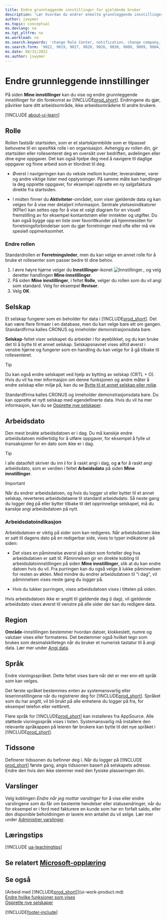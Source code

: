 ```yaml
---
title: Endre grunnleggende innstillinger for gjeldende bruker
description: 'Lær hvordan du endrer enkelte grunnleggende innstillinger i Business Central, for eksempel rolle og rollesenteret, firmaer, arbeidsdatoer og tidssoner.'
author: jswymer
ms.topic: conceptual
ms.devlang: na
ms.tgt_pltfrm: na
ms.workload: na
ms.search.keywords: 'change Role Center, notification, change company, change work date, decimal separator'
ms.search.form: '9022, 9019, 9027, 9020, 9026, 9030, 9000, 9009, 9004, 9005, 9024, 9006, 9007, 9010, 9016, 9017'
ms.date: 08/31/2022
ms.author: jswymer
---
```

# <a name="change-basic-settings" />Endre grunnleggende innstillinger

På siden **Mine innstillinger** kan du vise og endre grunnleggende innstillinger for din forekomst av [!INCLUDE[prod_short](includes/prod_short.md)]. Endringene du gjør, påvirker bare ditt arbeidsområde, ikke arbeidsområdene til andre brukere.  

[!INCLUDE [about-ui-learn](includes/about-ui-learn.md)]

## <a name="role" /><a name="role-center"></a>Rolle

Rollen fastslår startsiden, som er et startskjermbilde som er tilpasset behovene til en spesifikk rolle i en organisasjon. Avhengig av rollen din, gir startsiden eller rollesenteret deg en oversikt over bedriften, avdelingen eller dine egne oppgaver. Det kan også hjelpe deg med å navigere til daglige oppgaver og finne arbeid som er tilordnet til deg.

* Øverst i navigeringen kan du veksle mellom kunder, leverandører, varer og andre viktige lister med opplysninger. På samme måte kan handlinger la deg opprette oppgaver, for eksempel opprette en ny salgsfaktura direkte fra startsiden.

* I midten finner du **Aktiviteter**-området, som viser gjeldende data og kan velges for å vise mer detaljert informasjon. Sentrale ytelsesindikatorer (KPIer) kan settes opp for å vise et valgt diagram for en visuell fremstilling av for eksempel kontantstrøm eller inntekter og utgifter. Du kan også bygge opp en liste over favorittkunder på hjemmesiden for forretningsforbindelser som du gjør forretninger med ofte eller må vie spesiell oppmerksomhet.

### <a name="change-the-role" />Endre rollen

Standardrollen er **Forretningsleder**, men du kan velge en annet rolle for å bruke et rollesenter som passer bedre til dine behov.  

1. I øvre høyre hjørne velger du **Innstillinger**-ikonet ![Innstillinger.](media/ui-experience/settings_icon_small.png "Innstillinger-ikon for rollesenter"), og velg deretter handlingen **Mine innstillinger**.
2. På siden **Mine innstillinger**, i feltet **Rolle**, velger du rollen som du vil angi som standard. Velg for eksempel **Revisor**.
3. Velg **OK**.

## <a name="company" /><a name="company"></a>Selskap

Et selskap fungerer som en beholder for data i [!INCLUDE[prod_short](includes/prod_short.md)]. Det kan være flere firmaer i en database, men du kan velge bare ett om gangen. Standardfirma kalles CRONUS og inneholder demonstrasjonsdata bare.

**Selskap**-feltet viser selskapet du arbeider i for øyeblikket, og du kan bruke det til å bytte til et annet selskap. Selskapsnavnet vises alltid øverst i venstre hjørne og fungerer som en handling du kan velge for å gå tilbake til rollesenteret.

> [!TIP]
> Du kan også endre selskapet ved hjelp av bytting av selskap (CRTL + O). Hvis du vil ha mer informasjon om denne funksjonen og andre måter å endre selskap eller miljø på, kan du se [Bytte til et annet selskap eller miljø](ui-organization-switch.md).

Standardfirma kalles CRONUS og inneholder demonstrasjonsdata bare. Du kan opprette et nytt selskap med egendefinerte data. Hvis du vil ha mer informasjon, kan du se [Opprette nye selskaper](about-new-company.md).

<!--
### <a name="to-change-the-company-name" />To change the company name

The company name is always displayed at the top left corner and works as an action that you can choose to go back to the Role Center. You can change this name on the **Company Information** page.

1. Choose the ![Sprocket icon to open the Settings menu.](media/ui-experience/settings_icon_small.png) icon, and then choose the **Company Information** action.
2. In the **Name** field, enter the new company name.
3. Leave the page. The system restarts and displays the new company in the top-left corner.

### <a name="to-display-a-company-badge-for-quick-access-to-company-information" /><a name="badge"></a>To display a company badge for quick access to company information

You can add a customized badge in the top-right corner, which you can choose to quickly view company name and tenant information in a pop-up box. The company badge is also useful when [!INCLUDE[prod_short](includes/prod_short.md)] is embedded in another application, like Microsoft Teams or in some other web application. In these cases, because the [!INCLUDE[web_client](includes/web_client.md)] displays less surrounding contextual information, the company badge serves as the only way to determine which company or environment a record belongs to.

1. Choose the ![Lightbulb that opens the Tell Me feature.](media/ui-search/search_small.png "Tell me what you want to do") icon, enter **Company Information**, and then choose the related link.
2. On the **Company Badge** FastTab, fill in the fields as necessary. [!INCLUDE[tooltip-inline-tip](includes/tooltip-inline-tip_md.md)].

> [!NOTE]
> If a company badge is defined, then you cannot change the company name as described in [To change the company name](ui-change-basic-settings.md#to-change-the-company-name)-->

## <a name="work-date" /><a name="work-date"></a>Arbeidsdato

Den mest brukte arbeidsdatoen er i dag. Du må kanskje endre arbeidsdatoen midlertidig for å utføre oppgaver, for eksempel å fylle ut transaksjoner for en dato som ikke er i dag.

> [!TIP]  
> I alle dataofelt skriver du inn **i** for å raskt angi i dag, og **a** for å raskt angi arbeidsdato, som er verdien i feltet **Arbeidsdato** på siden **Mine innstillinger**.

> [!IMPORTANT]  
> Når du endrer arbeidsdatoen, og hvis du logger ut eller bytter til et annet selskap, reverteres arbeidsdataene til standard arbeidsdato. Så neste gang du logger deg på eller bytter tilbake til det opprinnelige selskapet, må du kanskje angi arbeidsdatoen på nytt.

### <a name="work-date-indication" />Arbeidsdatoindikasjon

Arbeidsdatoen er viktig på sider som kan redigeres. Når arbeidsdatoen ikke er satt til dagens dato på en redigerbar side, vises to typer indikatorer på siden:

* Det vises en påminnelse øverst på siden som forteller deg hva arbeidsdatoen er satt til. Påminnelsen gir en direkte kobling til arbeidsdatoinnstillingen på siden **Mine innstillinger**, slik at du kan endre datoen hvis du vil. Fra purringen kan du også velge å lukke påminnelsen for resten av økten. Med mindre du endrer arbeidsdatoen til "i dag", vil påminnelsen vises neste gang du logger på.

* Hvis du lukker purringen, vises arbeidsdatoen vises i tittelen på siden.  

Hvis arbeidsdatoen ikke er angitt til gjeldende dag (i dag), vil gjeldende arbeidsdato vises øverst til venstre på alle sider der kan du redigere data.

## <a name="region" /><a name="region"></a> Region

**Område**-innstillingen bestemmer hvordan datoer, klokkeslett, numre og valutaer vises eller formateres. Det bestemmer også hvilket tegn som brukes som desimalskilletegn når du bruker et numerisk tastatur til å angi data. Lær mer under [Angi data](ui-enter-data.md#decimal).

## <a name="language" /><a name="language"></a> Språk

Endre visningsspråket. Dette feltet vises bare når det er mer enn ett språk som kan velges.

Det første språket bestemmes enten av systemansvarlig eller leserinnstillingene når du registrerer deg for [!INCLUDE[prod_short](includes/prod_short.md)]. Språket som du har angitt, vil bli brukt på alle enhetene du logger på fra, for eksempel telefon eller nettbrett.

Flere språk for [!INCLUDE[prod_short](includes/prod_short.md)] kan installeres fra AppSource. Alle støttede visningsspråk vises i listen. Systemansvarlig må installere den relevante språkappen på leieren før brukere kan bytte til det nye språket i [!INCLUDE[prod_short](includes/prod_short.md)].  

## <a name="time-zone" />Tidssone

Definerer tidssonen du befinner deg i. Når du logger på [!INCLUDE [prod_short](includes/prod_short.md)] første gang, angis tidssonen basert på selskapets adresse. Endre den hvis den ikke stemmer med den fysiske plasseringen din.  

## <a name="notifications" />Varslinger

Velg koblingen *Endre når jeg mottar varslinger* for å vise eller endre varslingene som du får om bestemte hendelser eller statusendringer, når du for eksempel er i ferd med fakturere en kunde som har en forfalt saldo, eller den disponible beholdningen er lavere enn antallet du vil selge. Lær mer under [Administrer varslinger](ui-smart-notifications.md).

## <a name="teaching-tips" />Læringstips

[!INCLUDE [ua-teachingtips](includes/ua-teachingtips.md)]

## <a name="see-related-microsoft-training" />Se relatert [Microsoft-opplæring](/training/modules/personalize-ui-dynamics-365-business-central/index)

## <a name="see-also" />Se også

[Arbeid med [!INCLUDE[prod_short](includes/prod_short.md)]](ui-work-product.md)  
[Endre hvilke funksjoner som vises](ui-experiences.md)  
[Opprette nye selskaper](about-new-company.md)  

[!INCLUDE[footer-include](includes/footer-banner.md)]
